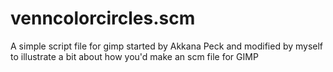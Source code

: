 # venncolorcircles.scm
A simple script file for gimp started by Akkana Peck and modified by myself to illustrate a bit about how you'd make an scm file for GIMP
